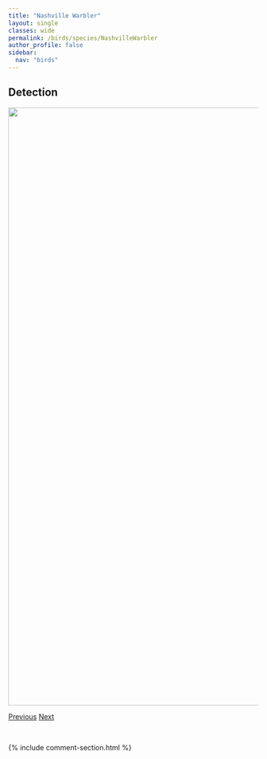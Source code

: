 ```yaml
---
title: "Nashville Warbler"
layout: single
classes: wide
permalink: /birds/species/NashvilleWarbler
author_profile: false
sidebar:
  nav: "birds"
---
```


<h2>Detection</h2>

<a href="https://drive.google.com/uc?export=view&id=1FtKFn7u5GDmWbf7ToiXghCtYCHv8IV1l">
<img src="https://drive.google.com/uc?export=view&id=1FtKFn7u5GDmWbf7ToiXghCtYCHv8IV1l" height = "1200" width = "800">
</a>

<a href="/DevelopmentWebsite/birds/species/MourningWarbler" class="pagination--pager" title="Mourning Warbler">Previous</a> <a href="/DevelopmentWebsite/birds/species/NelsonsSparrow" class="pagination--pager" title="Nelson's Sparrow">Next</a>

<p>&nbsp;</p>

{% include comment-section.html %}
